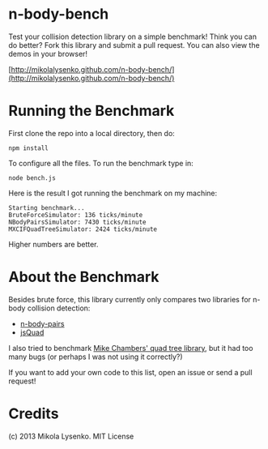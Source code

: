 n-body-bench
============
Test your collision detection library on a simple benchmark!  Think you can do better?  Fork this library and submit a pull request.  You can also view the demos in your browser!

[http://mikolalysenko.github.com/n-body-bench/](http://mikolalysenko.github.com/n-body-bench/)

Running the Benchmark
=====================
First clone the repo into a local directory, then do:

    npm install
    
To configure all the files.  To run the benchmark type in:

    node bench.js

Here is the result I got running the benchmark on my machine:

```
Starting benchmark...
BruteForceSimulator: 136 ticks/minute
NBodyPairsSimulator: 7430 ticks/minute
MXCIFQuadTreeSimulator: 2424 ticks/minute
```

Higher numbers are better.

About the Benchmark
===================
Besides brute force, this library currently only compares two libraries for n-body collision detection:

* [n-body-pairs](https://github.com/mikolalysenko/n-body-pairs)
* [jsQuad](https://github.com/pdehn/jsQuad)

I also tried to benchmark [Mike Chambers' quad tree library](http://www.mikechambers.com/blog/2011/03/21/javascript-quadtree-implementation/), but it had too many bugs (or perhaps I was not using it correctly?)

If you want to add your own code to this list, open an issue or send a pull request!

Credits
=======
(c) 2013 Mikola Lysenko. MIT License